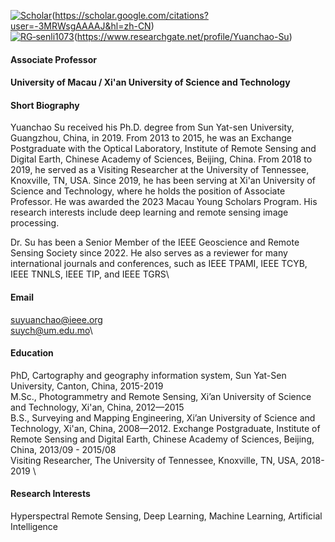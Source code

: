 

[![Scholar](https://img.shields.io/badge/Google_Scholar-blue?logo=google)](https://scholar.google.com/citations?user=YOUR_ID)(https://scholar.google.com/citations?user=-3MRWsgAAAAJ&hl=zh-CN) \
[![RG‑senli1073](https://img.shields.io/badge/RG-ResearchGate-green?style=for-the-badge&logo=researchgate&logoColor=white)](https://www.researchgate.net/profile/Your_Profile)(https://www.researchgate.net/profile/Yuanchao-Su)


#### Associate Professor 

#### University of Macau / Xi'an University of Science and Technology

#### Short Biography
Yuanchao Su received his Ph.D. degree from Sun Yat-sen University, Guangzhou, China, in 2019. 
From 2013 to 2015, he was an Exchange Postgraduate with the Optical Laboratory, Institute of Remote Sensing and Digital Earth, Chinese Academy of Sciences, Beijing, China. From 2018 to 2019, he served as a Visiting Researcher at the University of Tennessee, Knoxville, TN, USA. Since 2019, he has been serving at Xi'an University of Science and Technology, where he holds the position of Associate Professor. He was awarded the 2023 Macau Young Scholars Program. His research interests include deep learning and remote sensing image processing.

Dr. Su has been a Senior Member of the IEEE Geoscience and Remote Sensing Society since 2022. He also serves as a reviewer for many international journals and conferences, such as IEEE TPAMI, IEEE TCYB, IEEE TNNLS, IEEE TIP, and IEEE TGRS\

#### Email
suyuanchao@ieee.org \
suych@um.edu.mo\

#### Education
PhD, Cartography and geography information system,  Sun Yat-Sen University, Canton, China, 2015-2019 \
M.Sc., Photogrammetry and Remote Sensing, Xi’an University of Science and Technology, Xi'an, China, 2012—2015 \
B.S., Surveying and Mapping Engineering, Xi’an University of Science and Technology, Xi'an, China, 2008—2012.
Exchange Postgraduate, Institute of Remote Sensing and Digital Earth, Chinese Academy of Sciences, Beijing, China, 2013/09 - 2015/08 \
Visiting Researcher, The University of Tennessee, Knoxville, TN, USA, 2018-2019 \

#### Research Interests
Hyperspectral Remote Sensing, Deep Learning, Machine Learning, Artificial Intelligence

